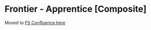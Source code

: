 # Frontier - Apprentice [Composite]

Moved to [FS Confluence here](https://almtools.ldschurch.org/fhconfluence/display/WD/V2+Frontier+-+Apprentice)
